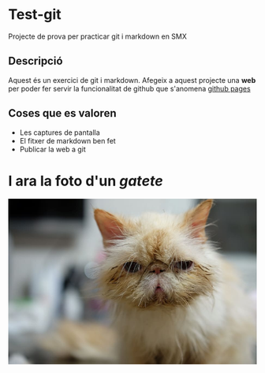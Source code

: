# Test-git
Projecte de prova per practicar git i markdown en SMX

## Descripció

Aquest és un exercici de git i markdown. Afegeix a aquest projecte una **web** per poder fer servir la funcionalitat de github que s'anomena [github pages](https://pages/github.com/)

## Coses que es valoren

- Les captures de pantalla
- El fitxer de markdown ben fet
- Publicar la web a git

# I ara la foto d'un *gatete*

![foto d'un gat](./gat.jpg)
